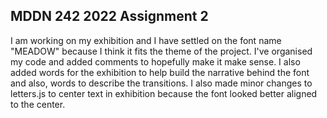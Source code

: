 ## MDDN 242 2022 Assignment 2

I am working on my exhibition and I have settled on the font name "MEADOW" because I think it fits the theme of the project. I've organised my code and added comments to hopefully make it make sense. I also added words for the exhibition to help build the narrative behind the font and also, words to describe the transitions. I also made minor changes to letters.js to center text in exhibition because the font looked better aligned to the center.